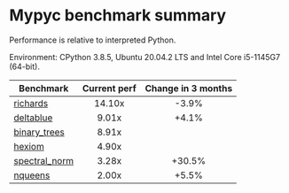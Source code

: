 # Mypyc benchmark summary

Performance is relative to interpreted Python.

Environment: CPython 3.8.5, Ubuntu 20.04.2 LTS and Intel Core i5-1145G7 (64-bit).

| Benchmark | Current perf | Change in 3 months |
| --- | :---: | :---: |
| [richards](benchmarks/richards.md) | 14.10x | -3.9% |
| [deltablue](benchmarks/deltablue.md) | 9.01x | +4.1% |
| [binary_trees](benchmarks/binary_trees.md) | 8.91x |  |
| [hexiom](benchmarks/hexiom.md) | 4.90x |  |
| [spectral_norm](benchmarks/spectral_norm.md) | 3.28x | +30.5% |
| [nqueens](benchmarks/nqueens.md) | 2.00x | +5.5% |
